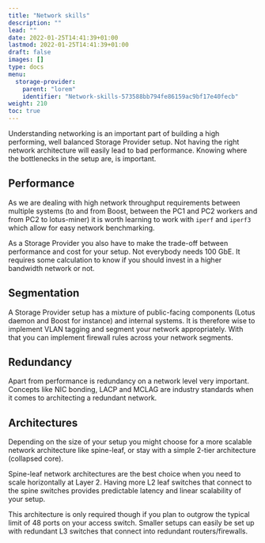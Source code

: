 ```yaml
---
title: "Network skills"
description: ""
lead: ""
date: 2022-01-25T14:41:39+01:00
lastmod: 2022-01-25T14:41:39+01:00
draft: false
images: []
type: docs
menu:
  storage-provider:
    parent: "lorem"
    identifier: "Network-skills-573588bb794fe86159ac9bf17e40fecb"
weight: 210
toc: true
---
```

Understanding networking is an important part of building a high performing, well balanced Storage Provider setup. Not having the right network architecture will easily lead to bad performance. Knowing where the bottlenecks in the setup are, is important.
## Performance
As we are dealing with high network throughput requirements between multiple systems (to and from Boost, between the PC1 and PC2 workers and from PC2 to lotus-miner) it is worth learning to work with `iperf` and `iperf3` which allow for easy network benchmarking.

As a Storage Provider you also have to make the trade-off between performance and cost for your setup. Not everybody needs 100 GbE. It requires some calculation to know if you should invest in a higher bandwidth network or not.

## Segmentation
A Storage Provider setup has a mixture of public-facing components (Lotus daemon and Boost for instance) and internal systems. It is therefore wise to implement VLAN tagging and segment your network appropriately. With that you can implement firewall rules across your network segments.

## Redundancy
Apart from performance is redundancy on a network level very important. Concepts like NIC bonding, LACP and MCLAG are industry standards when it comes to architecting a redundant network.

## Architectures
Depending on the size of your setup you might choose for a more scalable network architecture like spine-leaf, or stay with a simple 2-tier architecture (collapsed core).

Spine-leaf network architectures are the best choice when you need to scale horizontally at Layer 2. Having more L2 leaf switches that connect to the spine switches provides predictable latency and linear scalability of your setup. 

This architecture is only required though if you plan to outgrow the typical limit of 48 ports on your access switch. Smaller setups can easily be set up with redundant L3 switches that connect into redundant routers/firewalls.



